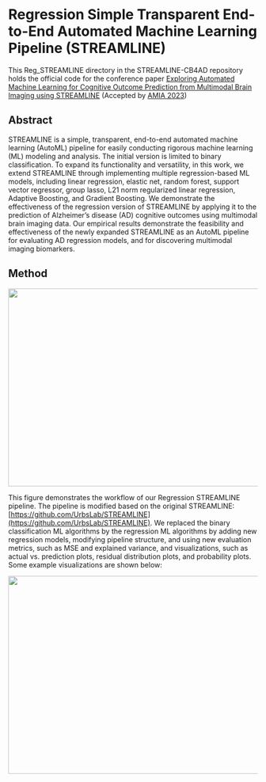 # Regression Simple Transparent End-to-End Automated Machine Learning Pipeline (STREAMLINE)
This Reg_STREAMLINE directory in the STREAMLINE-CB4AD repository holds the official code for the 
conference paper [Exploring Automated Machine Learning for Cognitive Outcome Prediction
from Multimodal Brain Imaging using STREAMLINE](https://pubmed.ncbi.nlm.nih.gov/37350896/) 
(Accepted by [AMIA 2023]((https://amia.org/education-events/amia-2023-informatics-summit)))

## Abstract
STREAMLINE is a simple, transparent, end-to-end automated machine learning (AutoML) pipeline for 
easily conducting rigorous machine learning (ML) modeling and analysis. The initial version is 
limited to binary classification. To expand its functionality and versatility, in this work, 
we extend STREAMLINE through implementing multiple regression-based ML models, including linear 
regression, elastic net, random forest, support vector regressor, group lasso, L21 norm regularized 
linear regression, Adaptive Boosting, and Gradient Boosting. 
We demonstrate the effectiveness of the regression version of STREAMLINE by applying it to 
the prediction of Alzheimer’s disease (AD) cognitive outcomes using multimodal brain imaging 
data. Our empirical results demonstrate the feasibility and effectiveness of the newly expanded 
STREAMLINE as an AutoML pipeline for evaluating AD regression models, and for discovering multimodal 
imaging biomarkers.

## Method
<img src="Reg_STREAMLINE.png" width="800" height="400">

This figure demonstrates the workflow of our Regression STREAMLINE pipeline. The pipeline is modified based on the original STREAMLINE: [https://github.com/UrbsLab/STREAMLINE](https://github.com/UrbsLab/STREAMLINE). We replaced the binary classification ML algorithms by the regression ML algorithms by adding new regression models, modifying pipeline structure, and using new evaluation metrics, such as MSE and explained variance, and visualizations, such as actual vs. prediction plots, residual distribution plots, and probability plots. Some example visualizations are shown below:

<img src="Reg_STREAMLINE.png" width="800" height="400">
